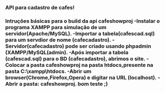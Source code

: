 <h3>API para cadastro de cafes!<h3>
  
Intruções básicas para o build da api cafeshowproj
-Instalar o programa XAMPP para simulação de um servidor(Apache/MySQL).
-Importar a tabela(cafescad.sql) para um servdior de nome (cafecadastro).
-Servidor(cafecadastro) pode ser criado usando phpadmin (XAMPP/MySQL(admin).
-Após importar a tabela (cafescad.sql) para o BD (cafecadastro), abrimos o site.
-Colocar a pasta cafeshowproj na pasta htdocs,presente na pasta C:\xampp\htdocs.
-Abrir um browser(Chrome,Firefox,Opera) e digitar na URL (localhost).
-Abrir a pasta: cafeshowproj.
bom teste ;)
